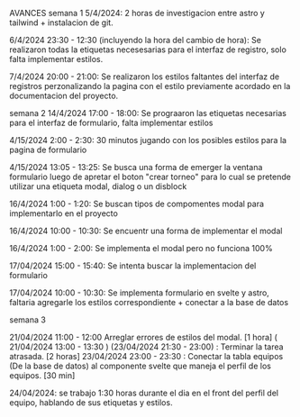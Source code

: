 AVANCES
semana 1
5/4/2024: 2 horas de investigacion entre astro y tailwind + instalacion de git. 

6/4/2024 23:30 - 12:30 (incluyendo la hora del cambio de hora): Se realizaron todas la etiquetas necesesarias para el interfaz de registro, solo falta implementar estilos.

7/4/2024 20:00 - 21:00: Se realizaron los estilos faltantes del  interfaz de registros perzonalizando la pagina con el estilo previamente acordado en la documentacion del proyecto.

semana 2 
14/4/2024 17:00 - 18:00: Se prograaron las etiquetas necesarias para el interfaz de formulario, falta implementar estilos

4/15/2024 2:00  - 2:30: 30 minutos jugando con los posibles estilos para la pagina de formulario

4/15/2024 13:05 - 13:25: Se busca una forma de emerger la ventana formulario luego de apretar el boton "crear torneo" para lo cual se pretende utilizar una etiqueta modal, dialog  o un disblock

16/4/2024 1:00 - 1:20: Se buscan tipos de compomentes modal para implementarlo en el proyecto

16/4/2024 10:00 - 10:30: Se encuentr una forma de implementar el modal

16/4/2024 1:00 - 2:00: Se implementa el modal pero no funciona 100%

17/04/2024 15:00 - 15:40: Se intenta buscar la implementacion del formulario

17/04/2024 10:00 - 10:30: Se implementa formulario en svelte y astro, faltaria agregarle los estilos correspondiente + conectar a la base de datos

semana 3

21/04/2024 11:00 - 12:00 Arreglar errores de estilos  del modal.  [1 hora]
( 21/04/2024 13:00 - 13:30 )  (23/04/2024 21:30 - 23:00) : Terminar la tarea atrasada. [2 horas]
23/04/2024 23:00 - 23:30 : Conectar la tabla equipos (De la base de datos) al componente svelte que maneja el perfil de los equipos. [30 min]

24/04/2024:  se trabajo 1:30 horas durante el dia en el front del perfil del equipo, hablando de sus etiquetas y estilos.






